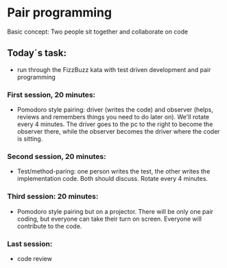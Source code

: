 # Pair programming

Basic concept: Two people sit together and collaborate on code

## Today´s task:
- run through the FizzBuzz kata with test driven development and pair programming

### First session, 20 minutes:
- Pomodoro style pairing: driver (writes the code) and observer (helps, reviews
  and remembers things you need to do later on). We'll rotate every 4 minutes.
  The driver goes to the pc to the right to become the observer there, while the
  observer becomes the driver where the coder is sitting.  

### Second session, 20 minutes:
- Test/method-paring: one person writes the test, the other writes the
  implementation code. Both should discuss. Rotate every 4 minutes.

### Third session: 20 minutes:
- Pomodoro style pairing but on a projector. There will be only one pair coding,
  but everyone can take their turn on screen. Everyone will contribute to the
  code.

### Last session:
- code review
